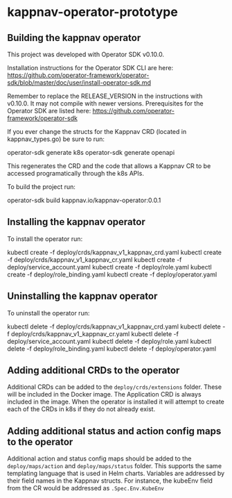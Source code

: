# kappnav-operator-prototype
## Building the kappnav operator

This project was developed with Operator SDK v0.10.0.

Installation instructions for the Operator SDK CLI are here:
https://github.com/operator-framework/operator-sdk/blob/master/doc/user/install-operator-sdk.md

Remember to replace the RELEASE_VERSION in the instructions with v0.10.0. It may not compile with newer versions.
Prerequisites for the Operator SDK are listed here: https://github.com/operator-framework/operator-sdk

If you ever change the structs for the Kappnav CRD (located in kappnav_types.go) be sure to run:

operator-sdk generate k8s
operator-sdk generate openapi

This regenerates the CRD and the code that allows a Kappnav CR to be accessed programatically through the k8s APIs.

To build the project run:

operator-sdk build kappnav.io/kappnav-operator:0.0.1

## Installing the kappnav operator

To install the operator run:

kubectl create -f deploy/crds/kappnav_v1_kappnav_crd.yaml
kubectl create -f deploy/crds/kappnav_v1_kappnav_cr.yaml
kubectl create -f deploy/service_account.yaml
kubectl create -f deploy/role.yaml
kubectl create -f deploy/role_binding.yaml
kubectl create -f deploy/operator.yaml

## Uninstalling the kappnav operator

To uninstall the operator run:

kubectl delete -f deploy/crds/kappnav_v1_kappnav_crd.yaml
kubectl delete -f deploy/crds/kappnav_v1_kappnav_cr.yaml
kubectl delete -f deploy/service_account.yaml
kubectl delete -f deploy/role.yaml
kubectl delete -f deploy/role_binding.yaml
kubectl delete -f deploy/operator.yaml

## Adding additional CRDs to the operator

Additional CRDs can be added to the `deploy/crds/extensions` folder. These will be included in the Docker image. The Application CRD is always included in the image. When the operator is installed it will attempt to create each of the CRDs in k8s if they do not already exist.

## Adding additional status and action config maps to the operator

Additional action and status config maps should be added to the `deploy/maps/action` and `deploy/maps/status` folder. This supports the same templating language that is used in Helm charts. Variables are addressed by their field names in the Kappnav structs. For instance, the kubeEnv field from the CR would be addressed as `.Spec.Env.KubeEnv`
